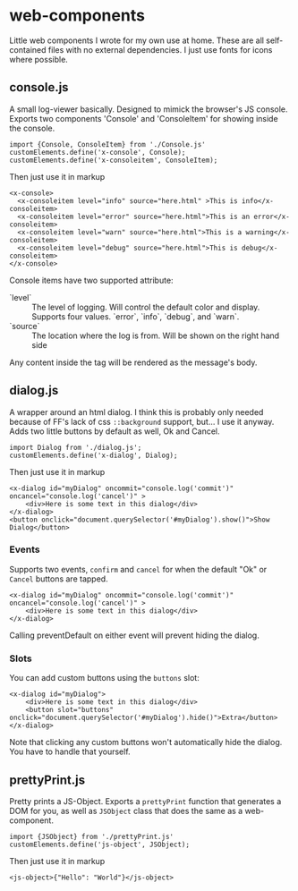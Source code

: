 # web-components
Little web components I wrote for my own use at home. These are all self-contained files with no external dependencies. I just use fonts for icons where possible.

## console.js
A small log-viewer basically. Designed to mimick the browser's JS console. Exports two components 'Console' and 'ConsoleItem' for showing inside the console.
```
import {Console, ConsoleItem} from './Console.js'
customElements.define('x-console', Console);
customElements.define('x-consoleitem', ConsoleItem);
```
Then just use it in markup
```
<x-console>
  <x-consoleitem level="info" source="here.html" >This is info</x-consoleitem>
  <x-consoleitem level="error" source="here.html">This is an error</x-consoleitem>
  <x-consoleitem level="warn" source="here.html">This is a warning</x-consoleitem>
  <x-consoleitem level="debug" source="here.html">This is debug</x-consoleitem>
</x-console>
```

Console items have two supported attribute:
<dl>
<dt>`level`</dt>
<dd>The level of logging. Will control the default color and display. Supports four values. `error`, `info`, `debug`, and `warn`.</dd>
<dt>`source`</dt>
<dd>The location where the log is from. Will be shown on the right hand side</dd>
</dl>
Any content inside the tag will be rendered as the message's body.

## dialog.js
A wrapper around an html dialog. I think this is probably only needed because of FF's lack of css `::background` support, but... I use it anyway. Adds two little buttons by default as well, Ok and Cancel.
```
import Dialog from './dialog.js';
customElements.define('x-dialog', Dialog);
```
Then just use it in markup
```
<x-dialog id="myDialog" oncommit="console.log('commit')" oncancel="console.log('cancel')" >
    <div>Here is some text in this dialog</div>
</x-dialog>
<button onclick="document.querySelector('#myDialog').show()">Show Dialog</button>
```
### Events
Supports two events, `confirm` and `cancel` for when the default "Ok" or `Cancel` buttons are tapped.
```
<x-dialog id="myDialog" oncommit="console.log('commit')" oncancel="console.log('cancel')" >
    <div>Here is some text in this dialog</div>
</x-dialog>
```
Calling preventDefault on either event will prevent hiding the dialog.
### Slots
You can add custom buttons using the `buttons` slot:
```
<x-dialog id="myDialog">
    <div>Here is some text in this dialog</div>
    <button slot="buttons" onclick="document.querySelector('#myDialog').hide()">Extra</button>
</x-dialog>
``` 
Note that clicking any custom buttons won't automatically hide the dialog. You have to handle that yourself.
## prettyPrint.js
Pretty prints a JS-Object. Exports a `prettyPrint` function that generates a DOM for you, as well as `JSObject` class that does the same as a web-component.
```
import {JSObject} from './prettyPrint.js'
customElements.define('js-object', JSObject);
```
Then just use it in markup
```
<js-object>{"Hello": "World"}</js-object>
```